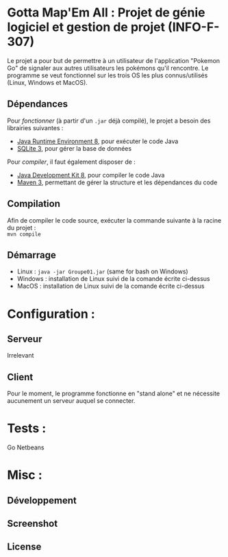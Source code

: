 # Gotta Map'Em All : Projet de génie logiciel et gestion de projet (INFO-F-307)

Le projet a pour but de permettre à un utilisateur de l'application "Pokemon Go" de signaler aux autres utilisateurs les pokémons qu'il rencontre. Le programme se veut fonctionnel sur les trois OS les plus connus/utilisés (Linux, Windows et MacOS).

## Dépendances

Pour *fonctionner* (à partir d'un `.jar` déjà compilé), le projet a besoin des librairies suivantes :

 - [Java Runtime Environment 8](http://www.oracle.com/technetwork/java/javase/downloads/jre8-downloads-2133155.html), pour exécuter le code Java
 - [SQLite 3](https://sqlite.org/download.html), pour gérer la base de données
 
Pour *compiler*, il faut également disposer de :

 - [Java Development Kit 8](http://www.oracle.com/technetwork/java/javase/downloads/jdk8-downloads-2133151.html), pour compiler le code Java
 - [Maven 3](https://maven.apache.org/download.cgi), permettant de gérer la structure et les dépendances du code 

## Compilation

Afin de compiler le code source, exécuter la commande suivante à la racine du projet :  
```mvn compile```

## Démarrage 

 - Linux : ```java -jar Groupe01.jar``` (same for bash on Windows)
 - Windows : installation de Linux suivi de la comande écrite ci-dessus
 - MacOS : installation de Linux suivi de la comande écrite ci-dessus

# Configuration :

## Serveur 

Irrelevant

## Client

Pour le moment, le programme fonctionne en "stand alone" et ne nécessite aucunement un serveur auquel se connecter.

# Tests :

Go Netbeans

# Misc :

## Développement

## Screenshot

## License

